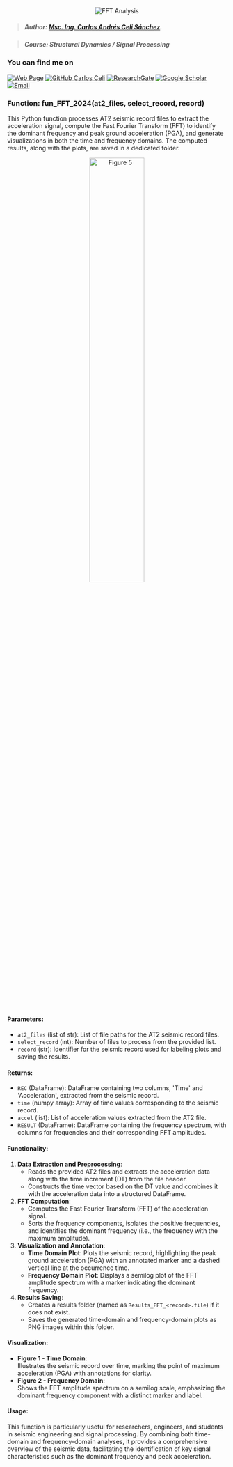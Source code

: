 <div align="center">
    <img src="https://github.com/Normando1945/Normando1945.github.io/assets/62081230/1ac0bf1d-67cd-43f6-87b0-141417a606db" alt="FFT Analysis">
</div>

>##### Author: [Msc. Ing. Carlos Andrés Celi Sánchez](https://www.researchgate.net/profile/Carlos-Celi).

>##### Course: Structural Dynamics / Signal Processing


### **You can find me on**
[![Web Page](https://img.shields.io/badge/Web%20Page-caceli.net-blue)](http://caceli.net)
[![GitHub Carlos Celi](https://img.shields.io/github/followers/Normando1945?label=follow&style=social)](https://github.com/Normando1945)
[![ResearchGate](https://img.shields.io/badge/-ResearchGate-00CCBB?style=social&logo=researchgate)](https://www.researchgate.net/profile/Carlos-Celi)
[![Google Scholar](https://img.shields.io/badge/-Google%20Scholar-4285F4?style=social&logo=google)](https://scholar.google.com.ec/citations?hl=es&user=yR4Gz7kAAAAJ)
<a href="mailto:normando1945@gmail.com"><img alt="Email" src="https://img.shields.io/badge/Email-normando1945@gmail.com-blue?style=flat&logo=gmail"></a>

### Function: fun_FFT_2024(at2_files, select_record, record)

This Python function processes AT2 seismic record files to extract the acceleration signal, compute the Fast Fourier Transform (FFT) to identify the dominant frequency and peak ground acceleration (PGA), and generate visualizations in both the time and frequency domains. The computed results, along with the plots, are saved in a dedicated folder.

<p align="center">
    <img src="https://github.com/user-attachments/assets/8f902243-e344-4163-b002-d0d68993e6dd" alt="Figure 5" width="50%">
</p>

#### Parameters:
- `at2_files` (list of str): List of file paths for the AT2 seismic record files.
- `select_record` (int): Number of files to process from the provided list.
- `record` (str): Identifier for the seismic record used for labeling plots and saving the results.

#### Returns:
- `REC` (DataFrame): DataFrame containing two columns, 'Time' and 'Acceleration', extracted from the seismic record.
- `time` (numpy array): Array of time values corresponding to the seismic record.
- `accel` (list): List of acceleration values extracted from the AT2 file.
- `RESULT` (DataFrame): DataFrame containing the frequency spectrum, with columns for frequencies and their corresponding FFT amplitudes.

#### Functionality:
1. **Data Extraction and Preprocessing**:  
   - Reads the provided AT2 files and extracts the acceleration data along with the time increment (DT) from the file header.
   - Constructs the time vector based on the DT value and combines it with the acceleration data into a structured DataFrame.
2. **FFT Computation**:  
   - Computes the Fast Fourier Transform (FFT) of the acceleration signal.
   - Sorts the frequency components, isolates the positive frequencies, and identifies the dominant frequency (i.e., the frequency with the maximum amplitude).
3. **Visualization and Annotation**:
   - **Time Domain Plot**: Plots the seismic record, highlighting the peak ground acceleration (PGA) with an annotated marker and a dashed vertical line at the occurrence time.
   - **Frequency Domain Plot**: Displays a semilog plot of the FFT amplitude spectrum with a marker indicating the dominant frequency.
4. **Results Saving**:
   - Creates a results folder (named as `Results_FFT_<record>.file`) if it does not exist.
   - Saves the generated time-domain and frequency-domain plots as PNG images within this folder.

#### Visualization:
- **Figure 1 - Time Domain**:  
  Illustrates the seismic record over time, marking the point of maximum acceleration (PGA) with annotations for clarity.
- **Figure 2 - Frequency Domain**:  
  Shows the FFT amplitude spectrum on a semilog scale, emphasizing the dominant frequency component with a distinct marker and label.

#### Usage:
This function is particularly useful for researchers, engineers, and students in seismic engineering and signal processing. By combining both time-domain and frequency-domain analyses, it provides a comprehensive overview of the seismic data, facilitating the identification of key signal characteristics such as the dominant frequency and peak acceleration.
